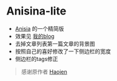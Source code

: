 # Anisina-lite

- <a href="https://github.com/Haojen/hexo-theme-Anisina">Anisia</a> 的一个精简版
- 效果见 <a href="http://mougua.github.io"> 我的blog </a>
- 去掉文章列表第一篇文章的背景图
- 按照自己的喜好修改了一下侧边栏的宽度
- 侧边栏的tags修正

> 感谢原作者 <a href="https://github.com/Haojen">Haojen</a>